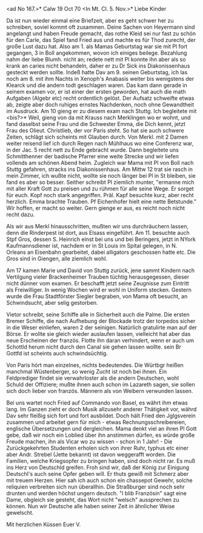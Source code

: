 <ad No 167.>* Calw 19 Oct 70
 <In Mt. Cl. 5. Nov.>*
Liebe Kinder

Da ist nun wieder einmal eine Briefzeit, aber es geht schwer her zu schreiben, soviel kommt oft zusammen. Deine Sachen von Heyermann sind angelangt und haben Freude gemacht, das rothe Kleid sei nur fast zu schön für den Carle, das Spiel fand Fried aus und machte es für Thod zurecht, der große Lust dazu hat. Also am 1. als Mamas Geburtstag war sie mit Pl fort gegangen, 3 in Boll angekommen, wovon ich einiges beilege. Bezahlung nahm der liebe Blumh. nicht an; redete nett mit Pl konnte ihn aber als so krank an caries nicht behandeln, daher er zu Dr Sick ins Diakonissenhaus gesteckt werden sollte. Indeß hatte Dav am 9. seinen Geburtstag, ich las noch am 8. mit ihm Nachts in Xenoph's Anabasis weiter bis wenigstens der Klearck und die andern todt geschlagen waren. Das kam dann gerade in seinem examen vor, er ist einer der ersten geworden, hat auch die math Aufgaben (Algebr etc) recht ordentlich gelöst. Der Aufsatz schweifte etwas ab, zeigte aber doch ruhiges ernstes Nachdenken, noch ohne Gewandtheit im Ausdruck. Am 10 gieng er zu diesem exam nach Stuttg. Ich begleitete mit <bis?>* Weil, gieng von da mit Krauss nach Merklingen wo er wohnt, und fand daselbst seine Frau und die Schwester Emma, die Dich kennt, jetzt Frau des Olieut. Christlieb, der vor Paris steht. So hat sie auch schwere Zeiten, schlägt sich scheints mit Glauben durch. Von Merkl. mit 2 Damen weiter reisend lief ich durch Regen nach Mühlhaus wo eine Conferenz war, in der Jac. 5 recht nett zu Ende gebracht wurde. Dann begleitete uns Schmitthenner der badische Pfarrer eine weite Strecke und wir liefen vollends am schönen Abend heim. Zugleich war Mama mit Pl von Boll nach Stuttg gefahren, stracks ins Diakonissenhaus. Am Mittw 12 trat sie rasch in mein Zimmer, ich wußte nicht, wollte sie noch länger bei Pl in St bleiben, sie fand es aber so besser. Seither schreibt Pl ziemlich munter, "ermanne mich mit aller Kraft Gott zu preisen und zu rühmen für alle seine Wege. Er sorget für euch. Kopf noch stark angegriffen. Präl. Kapf besuchte kurz, aber recht herzlich. Emma brachte Trauben. Pf Eichenhofer hielt eine nette Betstunde." Wir hoffen, er macht so weiter. Gern gienge er aus, es reicht noch nicht recht dazu.

Als wir aus Merkl hinausschritten, mußten wir uns durchräuchern lassen, denn die Rinderpest ist dort, aus Elsass eingeführt. Am 11. besuchte auch Stpf Gros, dessen S. Heinrich einst bei uns und bei Beringers, jetzt in NYork Kaufmannsdiener ist, nachdem er in St Louis im Spital gelegen, in N. Orleans an Eisenbahn gearbeitet, dabei alligators geschossen hatte etc. Die Gros sind in Giengen, alle ziemlich wohl.

Am 17 kamen Marie und David von Stuttg zurück, jene sammt Kindern nach Vertilgung vieler Brackenheimer Trauben tüchtig herausgegessen, dieser nicht dünner vom examen. Er beschafft jetzt seine Zeugnisse zum Eintritt als Freiwilliger. In wenig Wochen wird er wohl in Uniform stecken. 
Gestern wurde die Frau Stadtförster Siegler begraben, von Mama oft besucht, an Schwindsucht, aber selig gestorben.

Vietor schreibt, seine Schiffe alle in Sicherheit auch die Palme. Die ersten Bremer Schiffe, die nach Aufhebung der Blockade trotz der torpedos sicher in die Weser einliefen, waren 2 der seinigen. Natürlich gratulirte man auf der Börse. Er wollte sie gleich wieder auslaufen lassen, vielleicht hat aber das neue Erscheinen der französ. Flotte ihn daran verhindert, wenn er auch um Schottld herum nicht durch den Canal sie gehen lassen wollte. sein Br Gottfd ist scheints auch schwindsüchtig.

Von Paris hört man einzelnes, nichts bedeutendes. Die Würtbgr heißen manchmal Wüstenberger, so wenig Zucht ist noch bei ihnen. Ein Feldprediger findet sie verwahrloster als die andern Deutschen, wohl Schuld der Offiziere; mußte ihnen auch schon im Lazareth sagen, sie sollen sich doch lieber von französ. Männern als von Weibern verwunden lassen.

Bei uns wartet noch Fried auf Commando von Basel, es währt ihm etwas lang. Im Ganzen zieht er doch Musik allzusehr anderer Thätigkeit vor, währd Dav sehr fleißig sich fort und fort ausbildet. Doch hält Fried den Jglgsverein zusammen und arbeitet gern für mich - etwas Rechnungsschreibereien, englische Übersetzungen und dergleichen. Mama denkt viel an ihren Pl Gott gebe, daß wir noch ein Loblied über ihn anstimmen dürfen, es würde große Freude machen, ihn als Vicar wo zu wissen - schon in 1 Jahr! - Die Zurückgekehrten Studenten erholen sich von ihrer Ruhr, typhus etc einer aber Andr. Strebel (Jette bekannt) ist davon weggerafft worden. Die Familien, welche Kriegsopfer zu bringen haben, sind doch nicht rar. Es muß ins Herz von Deutschld greifen. Froh sind wir, daß der König zur Einigung Deutschl's auch seine Opfer geben will. Er thuts gewiß mit Schmerz aber mit treuem Herzen. 
Hier sah ich auch schon ein chassepot Gewehr, solche reliquien verbreiten sich nun überallhin. Die Straßburger sind noch sehr drunten und werden höchst ungern deutsch. "I blib Französin" sagt eine Dame, obgleich sie gesteht, das Wort nicht "welsch" aussprechen zu können. Nun wir Deutsche alle haben seiner Zeit in ähnlicher Weise gewelscht.

 Mit herzlichen Küssen
 Euer V.
